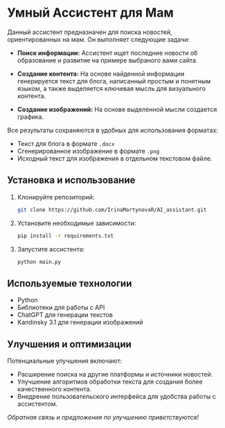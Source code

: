 # Умный Ассистент для Мам

Данный ассистент предназначен для поиска новостей, ориентированных на мам. Он выполняет следующие задачи:

- **Поиск информации:** Ассистент ищет последние новости об образование и развитие на примере выбраного вами сайта.
  
- **Создание контента:** На основе найденной информации генерируется текст для блога, написанный простым и понятным языком, а также выделяется ключевая мысль для визуального контента.

- **Создание изображений:** На основе выделенной мысли создается графика.

Все результаты сохраняются в удобных для использования форматах:
- Текст для блога в формате `.docx`
- Сгенерированное изображение в формате `.png`
- Исходный текст для изображения в отдельном текстовом файле.

## Установка и использование

1. Клонируйте репозиторий:
   ```bash
   git clone https://github.com/IrinaMartynovaR/AI_assistant.git
   ```

2. Установите необходимые зависимости:
   ```bash
   pip install -r requirements.txt
   ```

3. Запустите ассистента:
   ```bash
   python main.py
   ```

## Используемые технологии

- Python
- Библиотеки для работы с API
- ChatGPT для генерации текстов
- Kandinsky 3.1 для генерации изображений

## Улучшения и оптимизации

Потенциальные улучшения включают:
- Расширение поиска на другие платформы и источники новостей.
- Улучшение алгоритмов обработки текста для создания более качественного контента.
- Внедрение пользовательского интерфейса для удобства работы с ассистентом.


*Обратная связь и предложения по улучшению приветствуются!*
